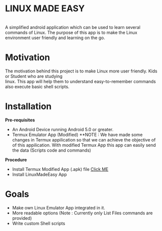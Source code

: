 # LINUX MADE EASY
<br /> A simplified android application which can be used to learn several commands of Linux. The 
purpose of this app is to make the Linux environment user friendly and learning on the go.
# Motivation
The motivation behind this project is to make Linux more user friendly. Kids or Student who are studying  
linux. This app will help them to understand easy-to-remember commands also execute basic shell 
scripts.


# Installation

**Pre-requisites**
-  An Android Device running Android 5.0 or greater.
-  Termux Emulator App  (Modified)
**NOTE : We have made some changes in Termux appilication so that we can achieve the objective of<br />
of this appilication. With modified Termux App this app can easily send the data (Scripts code and commands)<br />

**Procedure**
- Install Termux Modified App (.apk) file [Click ME](https://drive.google.com/open?id=1mMjVuqfKJYU_nTjXviyTkxYMe-9uTL-L)
- Install LinuxMadeEasy App


# Goals
- Make own Linux Emulator App integrated in it.
- More readable options (Note : Currently only List Files commands are provided)
- Write custom Shell scripts
